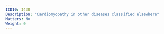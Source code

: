 ```yaml
---
ICD10: I438
Description: "Cardiomyopathy in other diseases classified elsewhere"
Matters: No
Weight: 0
---
```

